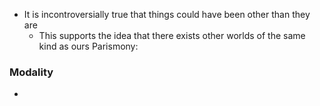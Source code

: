 - It is incontroversially true that things could have been other than they are
	- This supports the idea that there exists other worlds of the same kind as ours 
Parismony: 



### Modality 
- 